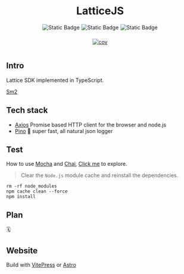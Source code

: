 <h1 align="center">LatticeJS</h1>

<div style="display:flex; justify-content:center; align-items: center; gap: 5px">
    <img alt="Static Badge" src="https://img.shields.io/badge/TypeScript-blue">
    <img alt="Static Badge" src="https://img.shields.io/badge/npm-v10.2.3-orange">
    <img alt="Static Badge" src="https://img.shields.io/badge/Node.js-v18.19.0-green">
</div>

<div style="display:flex; justify-content:center; align-items: center; margin-top: 8px">

[![cov](https://wylu1037.github.io/lattice-js/badges/coverage.svg)](https://github.com/wylu1037/lattice-js/actions)

</div>

## Intro

Lattice SDK implemented in TypeScript.

[Sm2](https://github.com/Cubelrti/sm-crypto-v2/)

## Tech stack

+ [Axios](https://github.com/axios/axios) Promise based HTTP client for the browser and node.js
+ [Pino](https://github.com/pinojs/pino) 🌲 super fast, all natural json logger

## Test

How to use [Mocha](https://github.com/mochajs/mocha)
and [Chai](https://github.com/chaijs/chai), [Click me](https://www.testim.io/blog/mocha-for-typescript-testing/) to
explore.

> Clear the `Node.js` module cache and reinstall the dependencies.

```shell
rm -rf node_modules
npm cache clean --force
npm install
```

## Plan

🗓️

## Website

Build with [VitePress](https://vitepress.dev/) or [Astro](https://astro.build/) 
